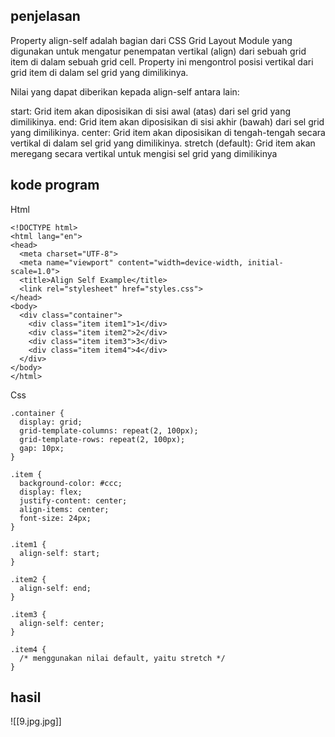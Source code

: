 ## penjelasan
Property align-self adalah bagian dari CSS Grid Layout Module yang digunakan untuk mengatur penempatan vertikal (align) dari sebuah grid item di dalam sebuah grid cell. Property ini mengontrol posisi vertikal dari grid item di dalam sel grid yang dimilikinya.

Nilai yang dapat diberikan kepada align-self antara lain:

start: Grid item akan diposisikan di sisi awal (atas) dari sel grid yang dimilikinya.
end: Grid item akan diposisikan di sisi akhir (bawah) dari sel grid yang dimilikinya.
center: Grid item akan diposisikan di tengah-tengah secara vertikal di dalam sel grid yang dimilikinya.
stretch (default): Grid item akan meregang secara vertikal untuk mengisi sel grid yang dimilikinya
## kode program
Html
```
<!DOCTYPE html>
<html lang="en">
<head>
  <meta charset="UTF-8">
  <meta name="viewport" content="width=device-width, initial-scale=1.0">
  <title>Align Self Example</title>
  <link rel="stylesheet" href="styles.css">
</head>
<body>
  <div class="container">
    <div class="item item1">1</div>
    <div class="item item2">2</div>
    <div class="item item3">3</div>
    <div class="item item4">4</div>
  </div>
</body>
</html>
```
Css
```
.container {
  display: grid;
  grid-template-columns: repeat(2, 100px);
  grid-template-rows: repeat(2, 100px);
  gap: 10px;
}

.item {
  background-color: #ccc;
  display: flex;
  justify-content: center;
  align-items: center;
  font-size: 24px;
}

.item1 {
  align-self: start;
}

.item2 {
  align-self: end;
}

.item3 {
  align-self: center;
}

.item4 {
  /* menggunakan nilai default, yaitu stretch */
}
```
## hasil

![[9.jpg.jpg]]
